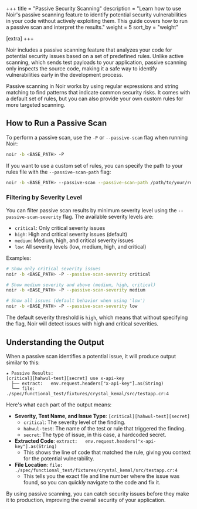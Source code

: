 +++
title = "Passive Security Scanning"
description = "Learn how to use Noir's passive scanning feature to identify potential security vulnerabilities in your code without actively exploiting them. This guide covers how to run a passive scan and interpret the results."
weight = 5
sort_by = "weight"

[extra]
+++

Noir includes a passive scanning feature that analyzes your code for potential security issues based on a set of predefined rules. Unlike active scanning, which sends test payloads to your application, passive scanning only inspects the source code, making it a safe way to identify vulnerabilities early in the development process.

Passive scanning in Noir works by using regular expressions and string matching to find patterns that indicate common security risks. It comes with a default set of rules, but you can also provide your own custom rules for more targeted scanning.

## How to Run a Passive Scan

To perform a passive scan, use the `-P` or `--passive-scan` flag when running Noir:

```bash
noir -b <BASE_PATH> -P
```

If you want to use a custom set of rules, you can specify the path to your rules file with the `--passive-scan-path` flag:

```bash
noir -b <BASE_PATH> --passive-scan --passive-scan-path /path/to/your/rules.yml
```

### Filtering by Severity Level

You can filter passive scan results by minimum severity level using the `--passive-scan-severity` flag. The available severity levels are:

- `critical`: Only critical severity issues
- `high`: High and critical severity issues (default)
- `medium`: Medium, high, and critical severity issues
- `low`: All severity levels (low, medium, high, and critical)

Examples:

```bash
# Show only critical severity issues
noir -b <BASE_PATH> -P --passive-scan-severity critical

# Show medium severity and above (medium, high, critical)
noir -b <BASE_PATH> -P --passive-scan-severity medium

# Show all issues (default behavior when using 'low')
noir -b <BASE_PATH> -P --passive-scan-severity low
```

The default severity threshold is `high`, which means that without specifying the flag, Noir will detect issues with high and critical severities.

## Understanding the Output

When a passive scan identifies a potential issue, it will produce output similar to this:

```
★ Passive Results:
[critical][hahwul-test][secret] use x-api-key
  ├── extract:   env.request.headers["x-api-key"].as(String)
  └── file: ./spec/functional_test/fixtures/crystal_kemal/src/testapp.cr:4
```

Here's what each part of the output means:

*   **Severity, Test Name, and Issue Type**: `[critical][hahwul-test][secret]`
    *   `critical`: The severity level of the finding.
    *   `hahwul-test`: The name of the test or rule that triggered the finding.
    *   `secret`: The type of issue, in this case, a hardcoded secret.
*   **Extracted Code**: `extract:   env.request.headers["x-api-key"].as(String)`
    *   This shows the line of code that matched the rule, giving you context for the potential vulnerability.
*   **File Location**: `file: ./spec/functional_test/fixtures/crystal_kemal/src/testapp.cr:4`
    *   This tells you the exact file and line number where the issue was found, so you can quickly navigate to the code and fix it.

By using passive scanning, you can catch security issues before they make it to production, improving the overall security of your application.
